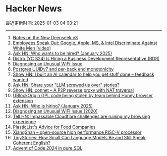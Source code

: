 # Hacker News

最近更新时间: 2025-01-03 04:03:21

--- 
1. [Notes on the New Deepseek v3](https://composio.dev/blog/notes-on-new-deepseek-v3/) 
2. [Employees Speak Out: Google, Apple, MS, & Intel Discriminate Against White Men [video]](https://www.youtube.com/watch?v=sdwtMtaIkGM) 
3. [Ask HN: Who wants to be hired? (January 2025)](https://news.ycombinator.com/item?id=42575535) 
4. [Distro (YC S24) Is Hiring a Business Development Representative (BDR)](https://www.ycombinator.com/companies/distro/jobs/FFzY0sx-business-development-representative) 
5. [Diagnosing an Unusual WiFi Issue](https://ryuuta.net/blog/diagnosing-an-unsual-wifi-issue/) 
6. [Postgres UUIDv7 and per-back end monotonicity](https://brandur.org/fragments/uuid-v7-monotonicity) 
7. [Show HN: I built an AI calendar to help you get stuff done – feedback wanted](https://running4-m.github.io/Ai-Calendar/description.html) 
8. [Ask HN: Share your "LLM screwed us over" stories?](https://news.ycombinator.com/item?id=42576647) 
9. [Show HN: connet – A P2P reverse proxy with NAT traversal](https://github.com/connet-dev/connet) 
10. [UBlockOrigin GPL code being stolen by team behind Honey browser extension](https://old.reddit.com/r/uBlockOrigin/comments/1hr6xjc/ubo_quick_filters_list_being_stolen_by_team/) 
11. [Ask HN: Who is hiring? (January 2025)](https://news.ycombinator.com/item?id=42575537) 
12. [Diagnosing an Unusual WiFi Issue (2020)](https://ryuuta.net/blog/diagnosing-an-unsual-wifi-issue/) 
13. [Tell HN: Impassable Cloudflare challenges are ruining my browsing experience](https://news.ycombinator.com/item?id=42577076) 
14. [PlasticList's Advice for Food Companies](https://twitter.com/natfriedman/status/1874884925587087434) 
15. [XiangShan – open-source high performance RISC-V processor](https://github.com/OpenXiangShan/XiangShan) 
16. [TinyStories: How Small Can Language Models Be and Still Speak Coherent English?](https://arxiv.org/abs/2305.07759) 
17. [Advent of Code 2024 in pure SQL](http://databasearchitects.blogspot.com/2024/12/advent-of-code-2024-in-pure-sql.html) 
